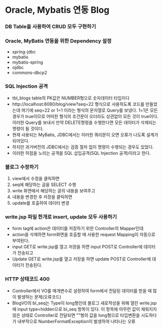 # Oracle, Mybatis 연동 Blog
### DB Table을 사용하여 CRUD 모두 구현하기

### Oracle, MyBatis 연동을 위한 Dependency 설정
* spring-jdbc
* mybatis
* mybatis-spring
* ojdbc
* commons-dbcp2

### SQL Injection 공격
* tbl_blogs table의 PK값은 NUMBER형으로 숫자데이터 타입이다
* http://localhost:8080/blog/view?seq=22 형식으로 사용하도록 코드를 만들었는데 여기에 seq=22 or 1=1 이라는 형식의 문자열로 Query를 보냈다. 
1=1은 모든 경우가 true이므로 어떠한 형식의 조건문이 오더라도 상관없이 모든 것이 true이다. 이러한 Query를 보내서 만약 DELETE명령을 수행한다면 모든 데이터가 삭제되는 명령이 될 것이다.
* 현재 사용되는 MyBatis, JDBC에서는 이러한 쿼리문이 오면 오류가 나도록 설계가 되어있다.
* 하지만 과거버전의 JDBC에서는 검증 절차 없이 명령이 수행되는 경우도 있었다.
* 이러한 허점을 노리는 공격을 SQL 삽입공격(SQL Injection 공격)이라고 한다.

### 블로그 수정하기
1. view에서 수정을 클릭하면
2. seq에 해당하는 글을 SELECT 수행
3. write 화면에서 해당하는 글의 내용을 보여주고
4. 내용을 변경한 후 저장을 클릭하면
5. update를 호출하여 데이터 변경

### write.jsp 파일 한개로 insert, update 모두 사용하기
* form tag에 action은 데이터를 저장하기 위한 Controller의 Mapper인데
* action을 삭제하면 form화면을 호출할 때 사용한 request Mapping이 자동으로 부여된다.
* input GET로 write.jsp를 열고 저장을 하면 input POST로 Controller에 데이터가 전송되고
* Update GET로 write.jsp를 열고 저장을 하면 update POST로 Controller에 데이터가 전송된다.

### HTTP 상태코드 400
* Controller에서 VO를 매개변수로 설정하여 form에서 전달된 데이터를 받을 때 많이 발생하는 문제(오류코드)
* BlogVO의 bl_seq는 Type이 long형인데 블로그 새로작성을 위해 열린 write.jsp에 input type=hidden으로 bl_seq 항목이 있다. 
이 항목에 아무런 값이 채워지지 않은 상태로 Controller로 전달되면 ""형의 값을 long형으로 타입변환을 시도하다가 내부적으로 NumberFormatException이 발생하여 나타나는 오류